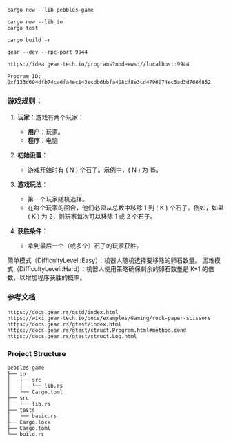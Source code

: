 ```shell
cargo new --lib pebbles-game 

cargo new --lib io
cargo test

cargo build -r

gear --dev --rpc-port 9944

https://idea.gear-tech.io/programs?node=ws://localhost:9944

Program ID: 0xf133d604dfb74ca6fa4ec143ecdb6bbfa408cf8e3cd4796074ec5ad3d766f852
```

### 游戏规则：

1. **玩家**：游戏有两个玩家：
    - **用户**：玩家。
    - **程序**：电脑

2. **初始设置**：
    - 游戏开始时有 \( N \) 个石子。示例中，\( N \) 为 15。

3. **游戏玩法**：
    - 第一个玩家随机选择。
    - 在每个玩家的回合，他们必须从总数中移除 1 到 \( K \) 个石子。例如，如果 \( K \) 为 2，则玩家每次可以移除 1 或 2 个石子。

4. **获胜条件**：
    - 拿到最后一个（或多个）石子的玩家获胜。


简单模式（DifficultyLevel::Easy）：机器人随机选择要移除的卵石数量。
困难模式（DifficultyLevel::Hard）：机器人使用策略确保剩余的卵石数量是 K+1 的倍数，以增加程序获胜的概率。

### 参考文档

```
https://docs.gear.rs/gstd/index.html
https://wiki.gear-tech.io/docs/examples/Gaming/rock-paper-scissors
https://docs.gear.rs/gtest/index.html
https://docs.gear.rs/gtest/struct.Program.html#method.send
https://docs.gear.rs/gtest/struct.Log.html
```



### Project Structure

```
pebbles-game
├── io
│   ├── src
│   │   └── lib.rs
│   └── Cargo.toml
├── src
│   └── lib.rs
├── tests
│   └── basic.rs
├── Cargo.lock
├── Cargo.toml
└── build.rs
```



